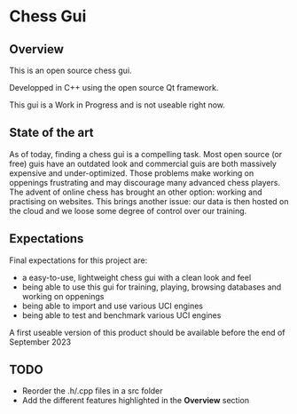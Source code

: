 # Chess Gui

## Overview

This is an open source chess gui.

Developped in C++ using the open source Qt framework.

This gui is a Work in Progress and is not useable right now.

## State of the art

As of today, finding a chess gui is a compelling task. 
Most open source (or free) guis have an outdated look and commercial guis are both massively expensive and under-optimized. 
Those problems make working on oppenings frustrating and may discourage many advanced chess players.
The advent of online chess has brought an other option: working and practising on websites. 
This brings another issue: our data is then hosted on the cloud and we loose some degree of control over our training.

## Expectations

Final expectations for this project are:
* a easy-to-use, lightweight chess gui with a clean look and feel
* being able to use this gui for training, playing, browsing databases and working on oppenings
* being able to import and use various UCI engines
* being able to test and benchmark various UCI engines

A first useable version of this product should be available before the end of September 2023

## TODO

* Reorder the .h/.cpp files in a src folder
* Add the different features highlighted in the <b>Overview</b> section 


